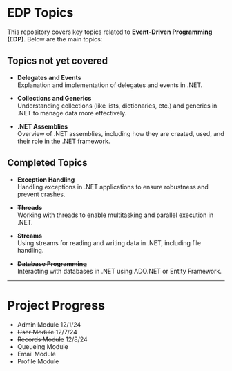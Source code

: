 # EDP Topics

This repository covers key topics related to **Event-Driven Programming (EDP)**. Below are the main topics:

## Topics not yet covered

- **Delegates and Events**  
  Explanation and implementation of delegates and events in .NET.

- **Collections and Generics**  
  Understanding collections (like lists, dictionaries, etc.) and generics in .NET to manage data more effectively.

- **.NET Assemblies**  
  Overview of .NET assemblies, including how they are created, used, and their role in the .NET framework.

## Completed Topics

- ~~**Exception Handling**~~  
  Handling exceptions in .NET applications to ensure robustness and prevent crashes.

- ~~**Threads**~~  
  Working with threads to enable multitasking and parallel execution in .NET.

- ~~**Streams**~~  
  Using streams for reading and writing data in .NET, including file handling.

- ~~**Database Programming**~~  
  Interacting with databases in .NET using ADO.NET or Entity Framework.

---

# Project Progress

- ~~Admin Module~~ 12/1/24
- ~~User Module~~  12/7/24
- ~~Records Module~~ 12/8/24
- Queueing Module
- Email Module
- Profile Module
